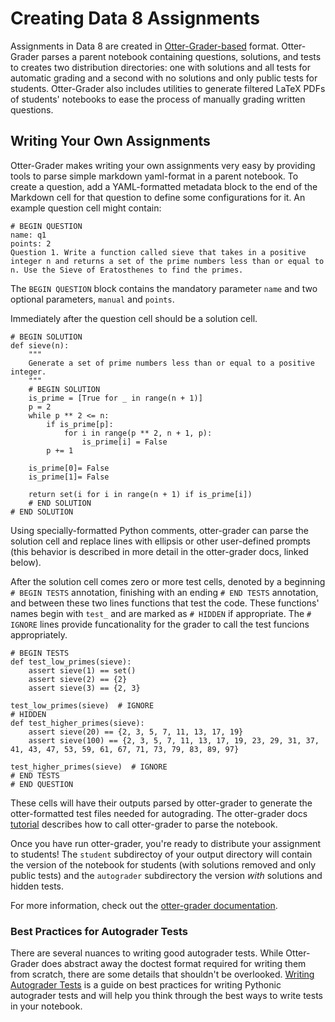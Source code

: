 # Creating Data 8 Assignments

Assignments in Data 8 are created in [Otter-Grader-based](https://otter-grader.readthedocs.io/en/v4.4.1/) format. Otter-Grader parses a parent notebook containing questions, solutions, and tests to creates two distribution directories: one with solutions and all tests for automatic grading and a second with no solutions and only public tests for students. Otter-Grader also includes utilities to generate filtered LaTeX PDFs of students' notebooks to ease the process of manually grading written questions.

## Writing Your Own Assignments

Otter-Grader makes writing your own assignments very easy by providing tools to parse simple markdown yaml-format in a parent notebook. To create a question, add a YAML-formatted metadata block to the end of the Markdown cell for that question to define some configurations for it. An example question cell might contain:

```{text}
# BEGIN QUESTION
name: q1
points: 2
Question 1. Write a function called sieve that takes in a positive integer n and returns a set of the prime numbers less than or equal to n. Use the Sieve of Eratosthenes to find the primes.
```

The `BEGIN QUESTION` block contains the mandatory parameter `name` and two optional parameters, `manual` and `points`. 


Immediately after the question cell should be a solution cell.
```
# BEGIN SOLUTION
def sieve(n):
    """
    Generate a set of prime numbers less than or equal to a positive integer.
    """
    # BEGIN SOLUTION
    is_prime = [True for _ in range(n + 1)]
    p = 2
    while p ** 2 <= n:
        if is_prime[p]:
            for i in range(p ** 2, n + 1, p):
                is_prime[i] = False
        p += 1

    is_prime[0]= False
    is_prime[1]= False

    return set(i for i in range(n + 1) if is_prime[i])
    # END SOLUTION
# END SOLUTION
```

 Using specially-formatted Python comments, otter-grader can parse the solution cell and replace lines with ellipsis or other user-defined prompts (this behavior is described in more detail in the otter-grader docs, linked below). 
 
 After the solution cell comes zero or more test cells, denoted by a beginning `# BEGIN TESTS` annotation, finishing with an ending `# END TESTS` annotation, and between these two lines functions that test the code. These functions' names begin with `test_` and are marked as  `# HIDDEN` if appropriate. The `# IGNORE` lines provide funcationality for the grader to call the test funcions appropriately.
```
# BEGIN TESTS
def test_low_primes(sieve):
    assert sieve(1) == set()
    assert sieve(2) == {2}
    assert sieve(3) == {2, 3}

test_low_primes(sieve)  # IGNORE
# HIDDEN
def test_higher_primes(sieve):
    assert sieve(20) == {2, 3, 5, 7, 11, 13, 17, 19}
    assert sieve(100) == {2, 3, 5, 7, 11, 13, 17, 19, 23, 29, 31, 37, 41, 43, 47, 53, 59, 61, 67, 71, 73, 79, 83, 89, 97}

test_higher_primes(sieve)  # IGNORE
# END TESTS
# END QUESTION
```
 
  These cells will have their outputs parsed by otter-grader to generate the otter-formatted test files needed for autograding. The otter-grader docs [tutorial](https://otter-grader.readthedocs.io/en/latest/tutorial.html) describes how to call otter-grader to parse the notebook.

Once you have run otter-grader, you're ready to distribute your assignment to students! The `student` subdirectoy of your output directory will contain the version of the notebook for students (with solutions removed and only public tests) and the `autograder` subdirectory the version *with* solutions and hidden tests.

For more information, check out the [otter-grader documentation](https://otter-grader.readthedocs.io/en/v4.4.1/).

### Best Practices for Autograder Tests

There are several nuances to writing good autograder tests. While Otter-Grader does abstract away the doctest format required for writing them from scratch, there are some details that shouldn't be overlooked. [Writing Autograder Tests](https://autograder-tests.rtfd.io) is a guide on best practices for writing Pythonic autograder tests and will help you think through the best ways to write tests in your notebook.


